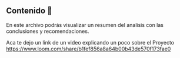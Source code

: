 ## Contenido :dart:

En este archivo podrás visualizar un resumen del analisis con las conclusiones y recomendaciones.

Aca te dejo un link de un video explicando un poco sobre el Proyecto
https://www.loom.com/share/b1fef856a8a64b00b43de570f173fae0
